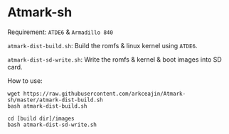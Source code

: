 # Atmark-sh

Requirement: `ATDE6` & `Armadillo 840`

`atmark-dist-build.sh`: Build the romfs & linux kernel using `ATDE6`.

`atmark-dist-sd-write.sh`: Write the romfs & kernel & boot images into SD card.

How to use:

```
wget https://raw.githubusercontent.com/arkceajin/Atmark-sh/master/atmark-dist-build.sh
bash atmark-dist-build.sh
```
```
cd [build dir]/images
bash atmark-dist-sd-write.sh
```
